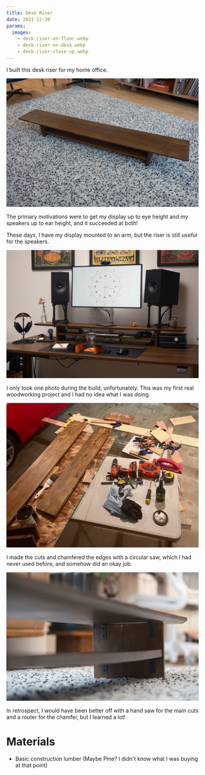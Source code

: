 ```yaml
---
title: Desk Riser
date: 2021-12-30
params:
  images:
    - desk-riser-on-floor.webp
    - desk-riser-on-desk.webp
    - desk-riser-close-up.webp
---
```


I built this desk riser for my home office.

![The desk riser on the floor](desk-riser-on-floor.webp)

The primary motivations were to get my display up to eye height and my speakers
up to ear height, and it succeeded at both!

These days, I have my display mounted to an arm, but the riser is still useful
for the speakers.

![The desk riser on a desk](desk-riser-on-desk.webp)

I only took one photo during the build, unfortunately.
This was my first real woodworking project and I had no idea what I was doing.

![The desk riser in progress](desk-riser-build.webp)

I made the cuts and chamfered the edges with a circular saw, which I had never
used before, and somehow did an okay job.

![A close-up shot showing the hardware joining the pieces and the chamfer](desk-riser-close-up.webp)

In retrospect, I would have been better off with a hand saw for the main cuts
and a router for the chamfer, but I learned a lot!

# Materials

- Basic construction lumber (Maybe Pine? I didn't know what I was buying at that
point)

